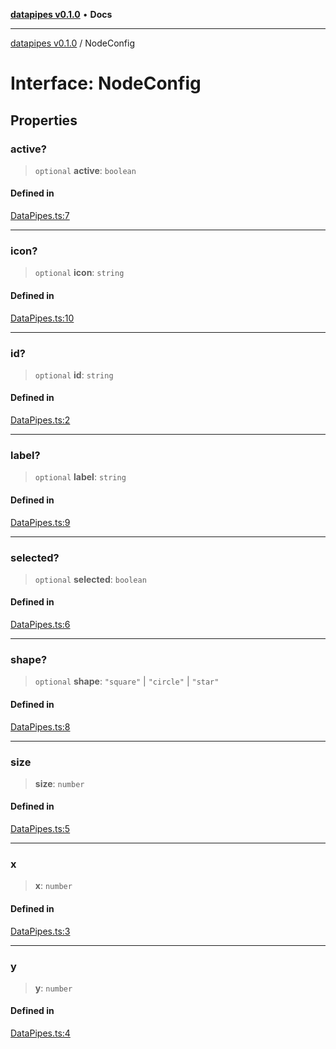 [**datapipes v0.1.0**](../README.md) • **Docs**

***

[datapipes v0.1.0](../globals.md) / NodeConfig

# Interface: NodeConfig

## Properties

### active?

> `optional` **active**: `boolean`

#### Defined in

[DataPipes.ts:7](https://github.com/digital-codes/dataPipes/blob/8a12a403330cbb983f44e823368f767bb7b26bfd/src/DataPipes.ts#L7)

***

### icon?

> `optional` **icon**: `string`

#### Defined in

[DataPipes.ts:10](https://github.com/digital-codes/dataPipes/blob/8a12a403330cbb983f44e823368f767bb7b26bfd/src/DataPipes.ts#L10)

***

### id?

> `optional` **id**: `string`

#### Defined in

[DataPipes.ts:2](https://github.com/digital-codes/dataPipes/blob/8a12a403330cbb983f44e823368f767bb7b26bfd/src/DataPipes.ts#L2)

***

### label?

> `optional` **label**: `string`

#### Defined in

[DataPipes.ts:9](https://github.com/digital-codes/dataPipes/blob/8a12a403330cbb983f44e823368f767bb7b26bfd/src/DataPipes.ts#L9)

***

### selected?

> `optional` **selected**: `boolean`

#### Defined in

[DataPipes.ts:6](https://github.com/digital-codes/dataPipes/blob/8a12a403330cbb983f44e823368f767bb7b26bfd/src/DataPipes.ts#L6)

***

### shape?

> `optional` **shape**: `"square"` \| `"circle"` \| `"star"`

#### Defined in

[DataPipes.ts:8](https://github.com/digital-codes/dataPipes/blob/8a12a403330cbb983f44e823368f767bb7b26bfd/src/DataPipes.ts#L8)

***

### size

> **size**: `number`

#### Defined in

[DataPipes.ts:5](https://github.com/digital-codes/dataPipes/blob/8a12a403330cbb983f44e823368f767bb7b26bfd/src/DataPipes.ts#L5)

***

### x

> **x**: `number`

#### Defined in

[DataPipes.ts:3](https://github.com/digital-codes/dataPipes/blob/8a12a403330cbb983f44e823368f767bb7b26bfd/src/DataPipes.ts#L3)

***

### y

> **y**: `number`

#### Defined in

[DataPipes.ts:4](https://github.com/digital-codes/dataPipes/blob/8a12a403330cbb983f44e823368f767bb7b26bfd/src/DataPipes.ts#L4)
